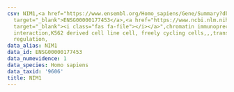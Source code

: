 ```yaml
---
csv: NIM1,<a href="https://www.ensembl.org/Homo_sapiens/Gene/Summary?db=core;g=ENSG00000177453"
  target="_blank">ENSG00000177453</a>,<a href="https://www.ncbi.nlm.nih.gov/pubmed/23959860"
  target="_blank"><i class="fas fa-file"></i></a>",chromatin immunoprecipitation assay,direct
  interaction,K562 derived cell line cell, freely cycling cells,,,transcriptional
  regulation,
data_alias: NIM1
data_id: ENSG00000177453
data_numevidence: 1
data_species: Homo sapiens
data_taxid: '9606'
title: NIM1
---
```

